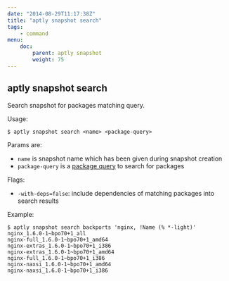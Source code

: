 ```yaml
---
date: "2014-08-29T11:17:38Z"
title: "aptly snapshot search"
tags:
    - command
menu:
    doc:
        parent: aptly snapshot
        weight: 75
---
```


aptly snapshot search
---------------------

Search snapshot for packages matching query.

Usage:

    $ aptly snapshot search <name> <package-query>

Params are:

-   `name` is snapshot name which has been given during snapshot
    creation
-   `package-query` is a [package query](/doc/feature/query/) to
    search for packages

Flags:

-   `-with-deps=false`: include dependencies of matching packages
    into search results

Example:

    $ aptly snapshot search backports 'nginx, !Name (% *-light)'
    nginx_1.6.0-1~bpo70+1_all
    nginx-full_1.6.0-1~bpo70+1_amd64
    nginx-extras_1.6.0-1~bpo70+1_i386
    nginx-extras_1.6.0-1~bpo70+1_amd64
    nginx-full_1.6.0-1~bpo70+1_i386
    nginx-naxsi_1.6.0-1~bpo70+1_amd64
    nginx-naxsi_1.6.0-1~bpo70+1_i386